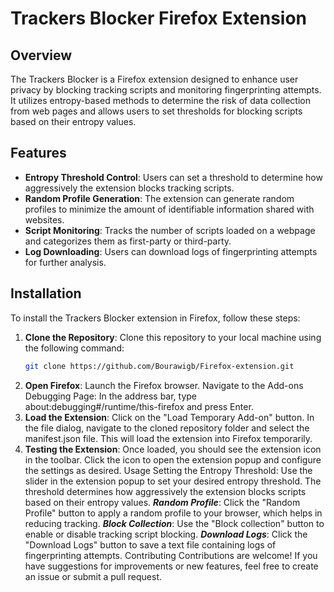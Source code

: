 # Trackers Blocker Firefox Extension

## Overview

The Trackers Blocker is a Firefox extension designed to enhance user privacy by blocking tracking scripts and monitoring fingerprinting attempts. It utilizes entropy-based methods to determine the risk of data collection from web pages and allows users to set thresholds for blocking scripts based on their entropy values.

## Features

- **Entropy Threshold Control**: Users can set a threshold to determine how aggressively the extension blocks tracking scripts.
- **Random Profile Generation**: The extension can generate random profiles to minimize the amount of identifiable information shared with websites.
- **Script Monitoring**: Tracks the number of scripts loaded on a webpage and categorizes them as first-party or third-party.
- **Log Downloading**: Users can download logs of fingerprinting attempts for further analysis.

## Installation

To install the Trackers Blocker extension in Firefox, follow these steps:

1. **Clone the Repository**:
   Clone this repository to your local machine using the following command:
   ```bash
   git clone https://github.com/Bourawigb/Firefox-extension.git
2. **Open Firefox**:
    Launch the Firefox browser.
    Navigate to the Add-ons Debugging Page:
    In the address bar, type about:debugging#/runtime/this-firefox and press Enter.
3. **Load the Extension**:
    Click on the "Load Temporary Add-on" button.
    In the file dialog, navigate to the cloned repository folder and select the manifest.json file. This will load the extension into Firefox temporarily.
4. **Testing the Extension**:
    Once loaded, you should see the extension icon in the toolbar.
    Click the icon to open the extension popup and configure the settings as desired.
    Usage
    Setting the Entropy Threshold: Use the slider in the extension popup to set your desired entropy threshold. The threshold determines how aggressively the extension blocks scripts based on their entropy values.
***Random Profile***: Click the "Random Profile" button to apply a random profile to your browser, which helps in reducing tracking.
***Block Collection***: Use the "Block collection" button to enable or disable tracking script blocking.
***Download Logs***: Click the "Download Logs" button to save a text file containing logs of fingerprinting attempts.
Contributing
Contributions are welcome! If you have suggestions for improvements or new features, feel free to create an issue or submit a pull request.